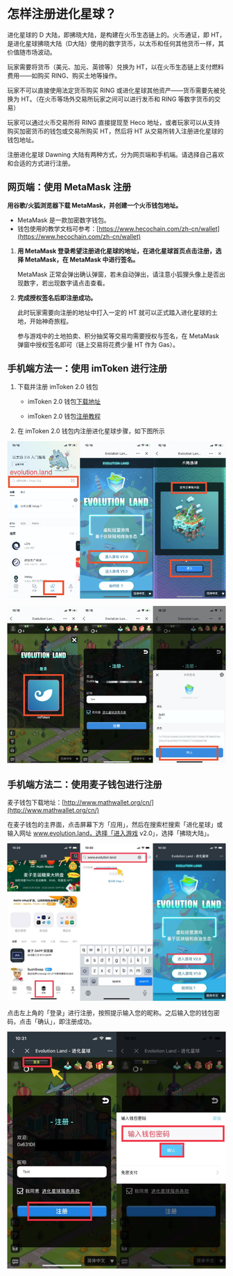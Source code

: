# 怎样注册进化星球？

进化星球的 D 大陆，即拂晓大陆，是构建在火币生态链上的。火币通证，即 HT，是进化星球拂晓大陆（D大陆）使用的数字货币，以太币和任何其他货币一样，其价值随市场波动。

玩家需要将货币（美元、加元、英镑等）兑换为 HT，以在火币生态链上支付燃料费用——如购买 RING、购买土地等操作。

玩家不可以直接使用法定货币购买 RING 或进化星球其他资产——货币需要先被兑换为 HT。（在火币等场外交易所玩家之间可以进行发币和 RING 等数字货币的交易）

玩家可以通过火币交易所将 RING 直接提现至 Heco 地址，或者玩家可以从支持购买加密货币的钱包或交易所购买 HT，然后将 HT 从交易所转入注册进化星球的钱包地址。

注册进化星球 Dawning 大陆有两种方式，分为网页端和手机端。请选择自己喜欢和合适的方式进行注册。

## 网页端：使用 MetaMask 注册

**用谷歌/火狐浏览器下载 MetaMask，并创建一个火币钱包地址。**

* MetaMask 是一款加密数字钱包。
* 钱包使用的教学文档可参考：[https://www.hecochain.com/zh-cn/wallet](https://www.hecochain.com/zh-cn/wallet)
  
1. **用 MetaMask 登录希望注册进化星球的地址，在进化星球首页点击注册，选择 MetaMask，在 MetaMask 中进行签名。**
   
   MetaMask 正常会弹出确认弹窗，若未自动弹出，请注意小狐狸头像上是否出现数字，若出现数字请点击查看。

2. **完成授权签名后即注册成功。** 
   
   此时玩家需要向注册的地址中打入一定的 HT 就可以正式踏入进化星球的土地，开始神奇旅程。
   
   参与游戏中的土地拍卖、积分抽奖等交易均需要授权与签名，在 MetaMask 弹窗中授权签名即可（链上交易将花费少量 HT 作为 Gas）。


## 手机端方法一：使用 imToken 进行注册

1. 下载并注册 imToken 2.0 钱包
   
   * imToken 2.0 钱包[下载地址](https://token.im/)​
  
   * imToken 2.0 钱包[注册教程](https://zhuanlan.zhihu.com/p/42128796)

2. 在 imToken 2.0 钱包内注册进化星球步骤，如下图所示
   
![](../../.gitbook/assets/tutorials-dawning-heco-how-to-register-1-cn.png)

![](../../.gitbook/assets/tutorials-dawning-heco-how-to-register-2-cn.png)

## 手机端方法二：使用麦子钱包进行注册

麦子钱包下载地址：[http://www.mathwallet.org/cn/](http://www.mathwallet.org/cn/)

在麦子钱包的主界面，点击屏幕下方「应用」，然后在搜索栏搜索「进化星球」或输入网址 www.evolution.land，选择「进入游戏 v2.0」，选择「拂晓大陆」。

![](../../.gitbook/assets/tutorials-dawning-heco-how-to-register-3-cn.jpg)

点击左上角的「登录」进行注册，按照提示输入您的昵称。之后输入您的钱包密码，点击「确认」，即注册成功。

![](../../.gitbook/assets/tutorials-dawning-heco-how-to-register-4-cn.jpg)